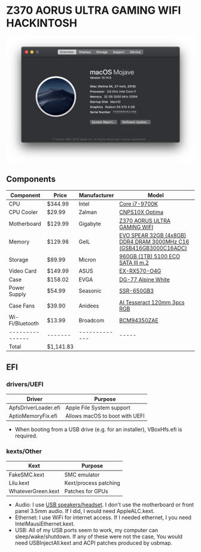 # Z370 AORUS ULTRA GAMING WIFI HACKINTOSH
![About This Mac](about.png)
## Components

| Component       | Price     | Manufacturer  | Model
| --------------- | -------   | ------------- | -----
| CPU             | $344.99   | Intel         | [Core i7-9700K](https://ark.intel.com/content/www/us/en/ark/products/186604/intel-core-i7-9700k-processor-12m-cache-up-to-4-90-ghz.html)
| CPU Cooler      | $29.99    | Zalman        | [CNPS10X Optima](http://www.zalman.com/contents/products/view.html?no=344)
| Motherboard     | $129.99   | Gigabyte      | [Z370 AORUS ULTRA GAMING WIFI](https://www.gigabyte.com/Motherboard/Z370-AORUS-ULTRA-GAMING-WIFI-rev-10/)
| Memory          | $129.98   | GeIL          | [EVO SPEAR 32GB (4x8GB) DDR4 DRAM 3000MHz C16 (GSB416GB3000C16ADC)](https://www.newegg.com/geil-16gb-288-pin-ddr4-sdram/p/N82E16820158528)
| Storage         | $89.99    | Micron        | [960GB (1TB) 5100 ECO SATA III m.2](https://www.micron.com/products/solid-state-drives/product-lines/5100)
| Video Card      | $149.99   | ASUS          | [EX-RX570-O4G](https://www.asus.com/Graphics-Cards/EX-RX570-O4G/)
| Case            | $158.02   | EVGA          | [DG-77 Alpine White](https://www.evga.com/products/product.aspx?pn=176-W1-3542-KR)
| Power Supply    | $54.99    | Seasonic      | [SSR-650GB3](https://seasonic.com/s12iii)
| Case Fans       | $39.90    | Anidees       | [AI Tesseract 120mm 3pcs RGB](http://anidees.com/product/ai-tesseract-120/)
| Wi-Fi/Bluetooth | $13.99    | Broadcom      | [BCM94350ZAE](https://ru.aliexpress.com/item/32632959564.html)
| --------------- | -------   | ------------- | -----
| Total           | $1,141.83 |               | 

## EFI

### drivers/UEFI

| Driver               | Purpose
| -------------------- | ---
| ApfsDriverLoader.efi | Apple File System support
| AptioMemoryFix.efi   | Allows macOS to boot with UEFI

* When booting from a USB drive (e.g. for an installer), VBoxHfs.efi is required.

### kexts/Other

| Kext               | Purpose
| ------------------ | ---
| FakeSMC.kext       | SMC emulator
| Lilu.kext          | Kext/process patching
| WhateverGreen.kext | Patches for GPUs

* Audio: I use [USB speakers/headset](https://steelseries.com/gaming-headsets/arctis-5). I don't use the motherboard or front panel 3.5mm audio. If I did, I would need AppleALC.kext.
* Ethernet: I use WiFi for internet access. If I needed ethernet, I you need IntelMausiEthernet.kext.
* USB: All of my USB ports seem to work, my computer can sleep/wake/shutdown. If any of these were not the case, You would need USBInjectAll.kext and ACPI patches produced by usbmap.
